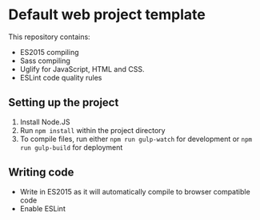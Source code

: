 # Default web project template
This repository contains:
* ES2015 compiling
* Sass compiling
* Uglify for JavaScript, HTML and CSS.
* ESLint code quality rules


## Setting up the project
1. Install Node.JS
2. Run `npm install` within the project directory
3. To compile files, run either `npm run gulp-watch` for development or `npm run gulp-build` for deployment

## Writing code
* Write in ES2015 as it will automatically compile to browser compatible code
* Enable ESLint